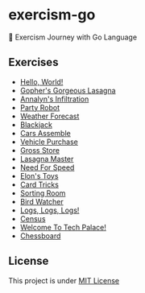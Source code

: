 # exercism-go

🦫 Exercism Journey with Go Language

## Exercises

- [Hello, World!](./src/exercises/greeting/hello_world.go)
- [Gopher's Gorgeous Lasagna](./src/exercises/lasagna/gophers_gorgeous_lasagna.go)
- [Annalyn's Infiltration](./src/exercises/annalyn/annalyns_infiltration.go)
- [Party Robot](./src/exercises/partyrobot/party_robot.go)
- [Weather Forecast](./src/exercises/weather/weather_forecast.go)
- [Blackjack](./src/exercises/blackjack/blackjack.go)
- [Cars Assemble](./src/exercises/cars/cars_assemble.go)
- [Vehicle Purchase](./src/exercises/purchase/vehicle_purchase.go)
- [Gross Store](./src/exercises/gross/gross_store.go)
- [Lasagna Master](./src/exercises/lasagna/lasagna_master.go)
- [Need For Speed](./src/exercises/speed/need_for_speed.go)
- [Elon's Toys](./src/exercises/elon/elons_toys.go)
- [Card Tricks](./src/exercises/elon/card_tricks.go)
- [Sorting Room](./src/exercises/sorting/sorting_room.go)
- [Bird Watcher](./src/exercises/birdwatcher/bird_watcher.go)
- [Logs, Logs, Logs!](./src/exercises/logs/logs_logs_logs.go)
- [Census](./src/exercises/census/census.go)
- [Welcome To Tech Palace!](./src/exercises/techpalace/welcome_to_tech_palace.go)
- [Chessboard](./src/exercices/chessboard/chessboard.go)

## License

This project is under [MIT License](LICENSE)
